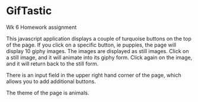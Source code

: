 # GifTastic
Wk 6 Homework assignment

This javascript application displays a couple of turquoise buttons on the top of the page. 
If you click on a specific button, ie puppies, the page will display 10 giphy images.
The images are displayed as still images.
Click on a still image, and it will animate into its giphy form.
Click again on the image, and it will return back to the still form. 

There is an input field in the upper right hand corner of the page, which allows you to add additional buttons. 

The theme of the page is animals.
